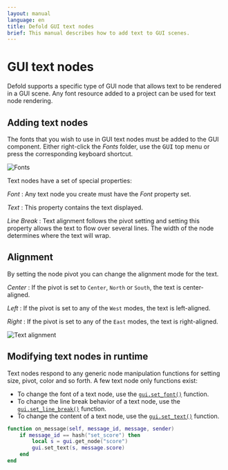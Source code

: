 ```yaml
---
layout: manual
language: en
title: Defold GUI text nodes
brief: This manual describes how to add text to GUI scenes.
---
```


# GUI text nodes

Defold supports a specific type of GUI node that allows text to be rendered in a GUI scene. Any font resource added to a project can be used for text node rendering.

## Adding text nodes

The fonts that you wish to use in GUI text nodes must be added to the GUI component. Either right-click the *Fonts* folder, use the <kbd>GUI</kbd> top menu or press the corresponding keyboard shortcut.

![Fonts](../images/gui-text/fonts.png)

Text nodes have a set of special properties:

*Font*
: Any text node you create must have the *Font* property set.

*Text*
: This property contains the text displayed.

*Line Break*
: Text alignment follows the pivot setting and setting this property allows the text to flow over several lines. The width of the node determines where the text will wrap.

## Alignment

By setting the node pivot you can change the alignment mode for the text.

*Center*
: If the pivot is set to `Center`, `North` or `South`, the text is center-aligned.

*Left*
: If the pivot is set to any of the `West` modes, the text is left-aligned.

*Right*
: If the pivot is set to any of the `East` modes, the text is right-aligned.

![Text alignment](../images/gui-text/align.png)

## Modifying text nodes in runtime

Text nodes respond to any generic node manipulation functions for setting size, pivot, color and so forth. A few text node only functions exist:

* To change the font of a text node, use the [`gui.set_font()`](/ref/gui/#gui.set_font) function.
* To change the line break behavior of a text node, use the [`gui.set_line_break()`](/ref/gui/#gui.set_line_break) function.
* To change the content of a text node, use the [`gui.set_text()`](/ref/gui/#gui.set_text) function.

```lua
function on_message(self, message_id, message, sender)
    if message_id == hash("set_score") then
        local s = gui.get_node("score")
        gui.set_text(s, message.score)
    end
end
```

